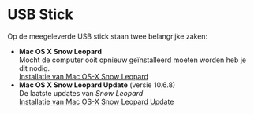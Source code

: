 # USB Stick

Op de meegeleverde USB stick staan twee belangrijke zaken:
- **Mac OS X Snow Leopard**  
  Mocht de computer ooit opnieuw geïnstalleerd moeten worden heb je dit nodig.  
  [Installatie van Mac OS-X Snow Leopard](install-osx-base.md)
- **Mac OS X Snow Leopard Update** (versie 10.6.8)  
  De laatste updates van _Snow Leopard_  
  [Installatie van Mac OS-X Snow Leopard Update](install-osx-10.6.8.md)
